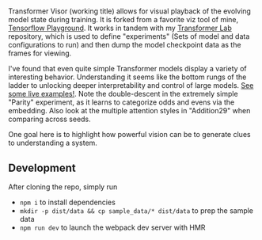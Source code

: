 # 

Transformer Visor (working title) allows for visual playback of the evolving model state during training.
It is forked from a favorite viz tool of mine, [Tensorflow Playground](https://github.com/tensorflow/playground).
It works in tandem with my [Transformer Lab](https://github.com/dereklarson/transformer-lab) repository, which is used to define
"experiments" (Sets of model and data configurations to run) and then dump the model checkpoint data as the frames for viewing.

I've found that even quite simple Transformer models display a variety of interesting behavior.
Understanding it seems like the bottom rungs of the ladder to unlocking deeper interpretability and control of large models.
[See some live examples!](https://tlab.dereklarson.info).
Note the double-descent in the extremely simple "Parity" experiment,
as it learns to categorize odds and evens via the embedding.
Also look at the multiple attention styles in "Addition29" when comparing across seeds.

One goal here is to highlight how powerful vision can be to generate clues to understanding a system.

## Development

After cloning the repo, simply run
- `npm i` to install dependencies
- `mkdir -p dist/data && cp sample_data/* dist/data` to prep the sample data
- `npm run dev` to launch the webpack dev server with HMR

